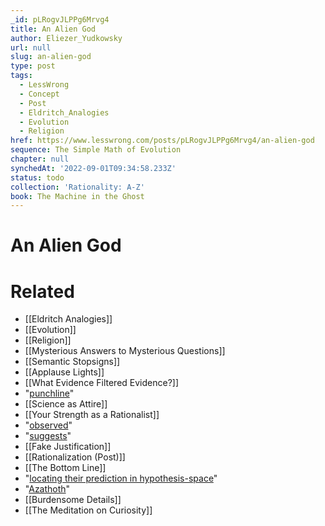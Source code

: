 ```yaml
---
_id: pLRogvJLPPg6Mrvg4
title: An Alien God
author: Eliezer_Yudkowsky
url: null
slug: an-alien-god
type: post
tags:
  - LessWrong
  - Concept
  - Post
  - Eldritch_Analogies
  - Evolution
  - Religion
href: https://www.lesswrong.com/posts/pLRogvJLPPg6Mrvg4/an-alien-god
sequence: The Simple Math of Evolution
chapter: null
synchedAt: '2022-09-01T09:34:58.233Z'
status: todo
collection: 'Rationality: A-Z'
book: The Machine in the Ghost
---
```


# An Alien God


# Related

- [[Eldritch Analogies]]
- [[Evolution]]
- [[Religion]]
- [[Mysterious Answers to Mysterious Questions]]
- [[Semantic Stopsigns]]
- [[Applause Lights]]
- [[What Evidence Filtered Evidence?]]
- "[punchline](https://www.lesswrong.com/lw/iq/guessing_the_teachers_password/)"
- [[Science as Attire]]
- [[Your Strength as a Rationalist]]
- "[observed](http://books.google.com/books?id=b924ifrqfosC&printsec=frontcover#PPA14,M1)"
- "[suggests](http://books.google.com/books?id=b924ifrqfosC&printsec=frontcover#PPA231,M1)"
- [[Fake Justification]]
- [[Rationalization (Post)]]
- [[The Bottom Line]]
- "[locating their prediction in hypothesis-space](https://www.lesswrong.com/lw/jo/einsteins_arrogance/)"
- "[Azathoth](http://en.wikipedia.org/wiki/Azathoth)"
- [[Burdensome Details]]
- [[The Meditation on Curiosity]]